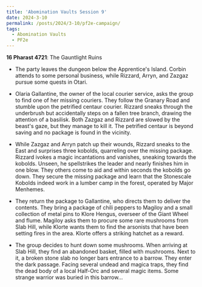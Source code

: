 ```yaml
---
title: 'Abomination Vaults Session 9'
date: 2024-3-10
permalink: /posts/2024/3-10/pf2e-campaign/
tags:
  - Abomination Vaults
  - PF2e
---
```



**16 Pharast 4721**: The Gauntlight Ruins

- The party leaves the dungeon below the Apprentice's Island. Corbin attends to some personal business, while Rizzard, Arryn, and Zazgaz pursue some quests in Otari.

- Olaria Gallantine, the owner of the local courier service, asks the group to find one of her missing couriers. They follow the Granary Road and stumble upon the petrified centaur courier. Rizzard sneaks through the underbrush but accidentally steps on a fallen tree branch, drawing the attention of a basilisk. Both Zazgaz and Rizzard are slowed by the beast's gaze, but they manage to kill it. The petrified centaur is beyond saving and no package is found in the vicinity.

- While Zazgaz and Arryn patch up their wounds, Rizzard sneaks to the East and surprises three kobolds, quarreling over the missing package. Rizzard ivokes a magic incantations and vanishes, sneaking towards the kobolds. Unseen, he spellstrikes the leader and nearly finishes him in one blow. They others come to aid and within seconds the kobolds go down. They secure the missing package and learn that the Stonescale Kobolds indeed work in a lumber camp in the forest, operated by Major Menhemes.

- They return the package to Gallantine, who directs them to deliver the contents. They bring a package of chili peppers to Magiloy and a small collection of metal pins to Klore Hengus, overseer of the Giant Wheel and flume. Magiloy asks them to procure some rare mushrooms from Slab Hill, while Klorte wants them to find the arsonists that have been setting fires in the area. Klorte offers a striking hatchet as a reward.

- The group decides to hunt down some mushrooms. When arriving at Slab Hill, they find an abandoned basket, filled with mushrooms. Next to it, a broken stone slab no longer bars entrance to a barrow. They enter the dark passage. Facing several undead and magica traps, they find the dead body of a local Half-Orc and several magic items. Some strange warrior was buried in this barrow...



